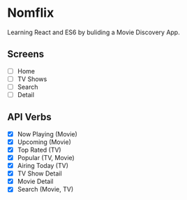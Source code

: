 # Nomflix

Learning React and ES6 by buliding a Movie Discovery App.

## Screens

- [ ] Home
- [ ] TV Shows
- [ ] Search
- [ ] Detail

## API Verbs

- [x] Now Playing (Movie)
- [x] Upcoming (Movie)
- [x] Top Rated (TV)
- [x] Popular (TV, Movie)
- [x] Airing Today (TV)
- [x] TV Show Detail
- [x] Movie Detail
- [x] Search (Movie, TV)